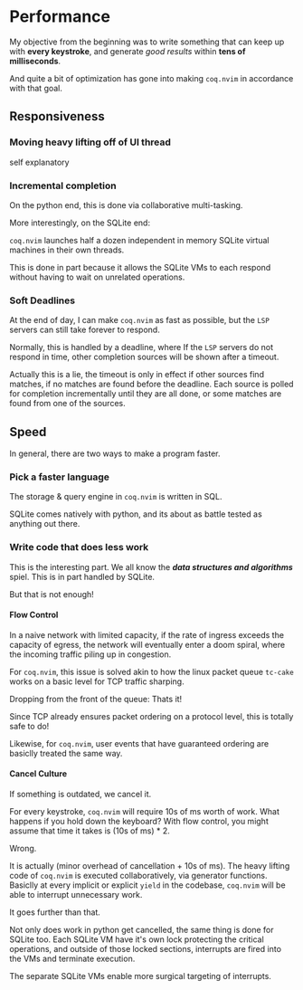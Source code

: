 # Performance

My objective from the beginning was to write something that can keep up with **every keystroke**, and generate _good results_ within **tens of milliseconds**.

And quite a bit of optimization has gone into making `coq.nvim` in accordance with that goal.

## Responsiveness

### Moving heavy lifting off of UI thread

self explanatory

### Incremental completion

On the python end, this is done via collaborative multi-tasking.

More interestingly, on the SQLite end:

`coq.nvim` launches half a dozen independent in memory SQLite virtual machines in their own threads.

This is done in part because it allows the SQLite VMs to each respond without having to wait on unrelated operations.

### Soft Deadlines

At the end of day, I can make `coq.nvim` as fast as possible, but the `LSP` servers can still take forever to respond.

Normally, this is handled by a deadline, where If the `LSP` servers do not respond in time, other completion sources will be shown after a timeout.

Actually this is a lie, the timeout is only in effect if other sources find matches, if no matches are found before the deadline. Each source is polled for completion incrementally until they are all done, or some matches are found from one of the sources.

## Speed

In general, there are two ways to make a program faster.

### Pick a faster language

The storage & query engine in `coq.nvim` is written in SQL.

SQLite comes natively with python, and its about as battle tested as anything out there.

### Write code that does less work

This is the interesting part. We all know the _**data structures and algorithms**_ spiel. This is in part handled by SQLite.

But that is not enough!

#### Flow Control

In a naive network with limited capacity, if the rate of ingress exceeds the capacity of egress, the network will eventually enter a doom spiral, where the incoming traffic piling up in congestion.

For `coq.nvim`, this issue is solved akin to how the linux packet queue `tc-cake` works on a basic level for TCP traffic sharping.

Dropping from the front of the queue: Thats it!

Since TCP already ensures packet ordering on a protocol level, this is totally safe to do!

Likewise, for `coq.nvim`, user events that have guaranteed ordering are basiclly treated the same way.

#### Cancel Culture

If something is outdated, we cancel it.

For every keystroke, `coq.nvim` will require 10s of ms worth of work. What happens if you hold down the keyboard? With flow control, you might assume that time it takes is (10s of ms) \* 2.

Wrong.

It is actually (minor overhead of cancellation + 10s of ms). The heavy lifting code of `coq.nvim` is executed collaboratively, via generator functions. Basiclly at every implicit or explicit `yield` in the codebase, `coq.nvim` will be able to interrupt unnecessary work.

It goes further than that.

Not only does work in python get cancelled, the same thing is done for SQLite too. Each SQLite VM have it's own lock protecting the critical operations, and outside of those locked sections, interrupts are fired into the VMs and terminate execution.

The separate SQLite VMs enable more surgical targeting of interrupts.
